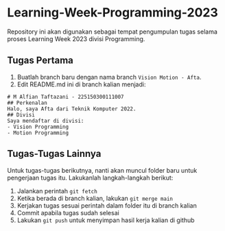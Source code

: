 # Learning-Week-Programming-2023
Repository ini akan digunakan sebagai tempat pengumpulan tugas selama proses Learning Week 2023 divisi Programming.

## Tugas Pertama
1. Buatlah branch baru dengan nama branch `Vision Motion - Afta`.
2. Edit README.md ini di branch kalian menjadi:

```
# M Alfian Taftazani - 225150300111007
## Perkenalan
Halo, saya Afta dari Teknik Komputer 2022.
## Divisi
Saya mendaftar di divisi:
- Vision Programming
- Motion Programming
```

## Tugas-Tugas Lainnya
Untuk tugas-tugas berikutnya, nanti akan muncul folder baru untuk pengerjaan tugas itu. Lakukanlah langkah-langkah berikut:
1. Jalankan perintah `git fetch`
2. Ketika berada di branch kalian, lakukan `git merge main`
3. Kerjakan tugas sesuai perintah dalam folder itu di branch kalian
4. Commit apabila tugas sudah selesai
5. Lakukan `git push` untuk menyimpan hasil kerja kalian di github
